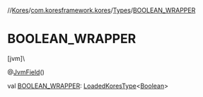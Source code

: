 //[Kores](../../../index.md)/[com.koresframework.kores](../index.md)/[Types](index.md)/[BOOLEAN_WRAPPER](-b-o-o-l-e-a-n_-w-r-a-p-p-e-r.md)

# BOOLEAN_WRAPPER

[jvm]\

@[JvmField](https://kotlinlang.org/api/latest/jvm/stdlib/kotlin.jvm/-jvm-field/index.html)()

val [BOOLEAN_WRAPPER](-b-o-o-l-e-a-n_-w-r-a-p-p-e-r.md): [LoadedKoresType](../../com.koresframework.kores.type/-loaded-kores-type/index.md)<[Boolean](https://kotlinlang.org/api/latest/jvm/stdlib/kotlin/-boolean/index.html)>
